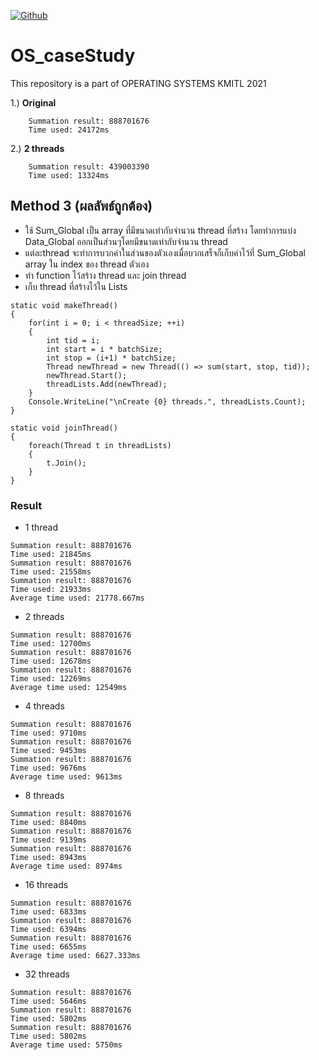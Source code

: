 [![Github](https://img.shields.io/github/followers/chuckboliver?label=chuckboliver&logoColor=pink&style=social)](https://github.com/chuckboliver)

# OS_caseStudy
This repository is a part of OPERATING SYSTEMS KMITL 2021

1.) **Original**
```
    Summation result: 888701676
    Time used: 24172ms
```

2.) **2 threads**
```
    Summation result: 439003390
    Time used: 13324ms
```

## Method 3 (ผลลัพธ์ถูกต้อง)

- ใช้ Sum_Global เป็น array ที่มีขนาดเท่ากับจำนวน thread ที่สร้าง โดยทำการแบ่ง Data_Global ออกเป็นส่วนๆโดยมีขนาดเท่ากับจำนวน thread
- แต่ละthread จะทำการบวกค่าในส่วนของตัวเองเมื่อบวกเสร็จก็เก็บค่าไว้ที่ Sum_Global array ใน index ของ thread ตัวเอง
- ทำ function ไว้สร้าง thread และ join thread
- เก็บ thread ที่สร้างไว้ใน Lists

```
static void makeThread()
{
    for(int i = 0; i < threadSize; ++i)
    {
        int tid = i;
        int start = i * batchSize;
        int stop = (i+1) * batchSize;
        Thread newThread = new Thread(() => sum(start, stop, tid));
        newThread.Start();
        threadLists.Add(newThread);
    }
    Console.WriteLine("\nCreate {0} threads.", threadLists.Count);
}

static void joinThread()
{
    foreach(Thread t in threadLists)
    {
        t.Join();
    }
}
```

### Result

- 1 thread
```
Summation result: 888701676
Time used: 21845ms
Summation result: 888701676
Time used: 21558ms
Summation result: 888701676
Time used: 21933ms
Average time used: 21778.667ms
```

- 2 threads
```
Summation result: 888701676
Time used: 12700ms
Summation result: 888701676
Time used: 12678ms
Summation result: 888701676
Time used: 12269ms
Average time used: 12549ms
```

- 4 threads
```
Summation result: 888701676
Time used: 9710ms
Summation result: 888701676
Time used: 9453ms
Summation result: 888701676
Time used: 9676ms
Average time used: 9613ms
```

- 8 threads
```
Summation result: 888701676
Time used: 8840ms
Summation result: 888701676
Time used: 9139ms
Summation result: 888701676
Time used: 8943ms
Average time used: 8974ms
```

- 16 threads
```
Summation result: 888701676
Time used: 6833ms
Summation result: 888701676
Time used: 6394ms
Summation result: 888701676
Time used: 6655ms
Average time used: 6627.333ms
```

- 32 threads
```
Summation result: 888701676
Time used: 5646ms
Summation result: 888701676
Time used: 5802ms
Summation result: 888701676
Time used: 5802ms
Average time used: 5750ms
```
